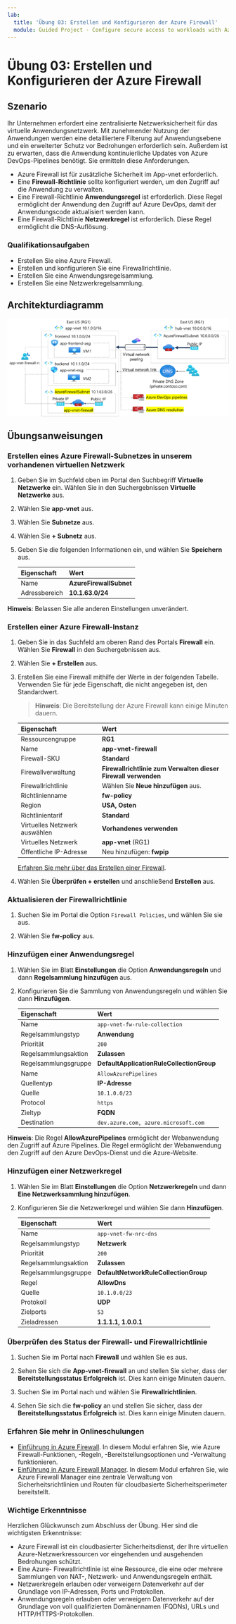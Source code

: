 ```yaml
---
lab:
  title: 'Übung 03: Erstellen und Konfigurieren der Azure Firewall'
  module: Guided Project - Configure secure access to workloads with Azure virtual networking services
---
```


# Übung 03: Erstellen und Konfigurieren der Azure Firewall

## Szenario

Ihr Unternehmen erfordert eine zentralisierte Netzwerksicherheit für das virtuelle Anwendungsnetzwerk. Mit zunehmender Nutzung der Anwendungen werden eine detailliertere Filterung auf Anwendungsebene und ein erweiterter Schutz vor Bedrohungen erforderlich sein. Außerdem ist zu erwarten, dass die Anwendung kontinuierliche Updates von Azure DevOps-Pipelines benötigt. Sie ermitteln diese Anforderungen.
+ Azure Firewall ist für zusätzliche Sicherheit im App-vnet erforderlich. 
+ Eine **Firewall-Richtlinie** sollte konfiguriert werden, um den Zugriff auf die Anwendung zu verwalten. 
+ Eine Firewall-Richtlinie **Anwendungsregel** ist erforderlich. Diese Regel ermöglicht der Anwendung den Zugriff auf Azure DevOps, damit der Anwendungscode aktualisiert werden kann. 
+ Eine Firewall-Richtlinie **Netzwerkregel** ist erforderlich. Diese Regel ermöglicht die DNS-Auflösung. 

### Qualifikationsaufgaben

+ Erstellen Sie eine Azure Firewall.
+ Erstellen und konfigurieren Sie eine Firewallrichtlinie.
+ Erstellen Sie eine Anwendungsregelsammlung.
+ Erstellen Sie eine Netzwerkregelsammlung.

## Architekturdiagramm

![Diagramm, das ein virtuelles Netzwerk mit einer Firewall und einer Routingtabelle zeigt](../Media/task-3.png)


  
## Übungsanweisungen

### Erstellen eines Azure Firewall-Subnetzes in unserem vorhandenen virtuellen Netzwerk

1. Geben Sie im Suchfeld oben im Portal den Suchbegriff **Virtuelle Netzwerke** ein. Wählen Sie in den Suchergebnissen **Virtuelle Netzwerke** aus.

1. Wählen Sie **app-vnet** aus.

1. Wählen Sie **Subnetze** aus.

1. Wählen Sie **+ Subnetz** aus.

1. Geben Sie die folgenden Informationen ein, und wählen Sie **Speichern** aus.

    | Eigenschaft      | Wert                   |
    | :------------ | :---------------------- |
    | Name          | **AzureFirewallSubnet** |
    | Adressbereich | **10.1.63.0/24**        |

**Hinweis**: Belassen Sie alle anderen Einstellungen unverändert.

### Erstellen einer Azure Firewall-Instanz

1. Geben Sie in das Suchfeld am oberen Rand des Portals **Firewall** ein. Wählen Sie **Firewall** in den Suchergebnissen aus.

1. Wählen Sie **+ Erstellen** aus.

1. Erstellen Sie eine Firewall mithilfe der Werte in der folgenden Tabelle. Verwenden Sie für jede Eigenschaft, die nicht angegeben ist, den Standardwert.
    >**Hinweis**: Die Bereitstellung der Azure Firewall kann einige Minuten dauern.

    | Eigenschaft                 | Wert                                             |
    | :----------------------- | :------------------------------------------------ |
    | Ressourcengruppe           | **RG1**                                           |
    | Name                     | **app-vnet-firewall**                             |
    | Firewall-SKU             | **Standard**                                      |
    | Firewallverwaltung      | **Firewallrichtlinie zum Verwalten dieser Firewall verwenden** |
    | Firewallrichtlinie          | Wählen Sie **Neue hinzufügen** aus.                                |
    | Richtlinienname              | **fw-policy**                                     |
    | Region                   | **USA, Osten**                                       |
    | Richtlinientarif              | **Standard**                                      |
    | Virtuelles Netzwerk auswählen | **Vorhandenes verwenden**                                  |
    | Virtuelles Netzwerk          | **app-vnet** (RG1)                                |
    | Öffentliche IP-Adresse        | Neu hinzufügen: **fwpip**                                |

    [Erfahren Sie mehr über das Erstellen einer Firewall](https://docs.microsoft.com/azure/firewall/tutorial-firewall-deploy-portal).

1. Wählen Sie **Überprüfen + erstellen** und anschließend **Erstellen** aus.

### Aktualisieren der Firewallrichtlinie

1. Suchen Sie im Portal die Option `Firewall Policies`, und wählen Sie sie aus. 

1. Wählen Sie **fw-policy** aus.

### Hinzufügen einer Anwendungsregel

1. Wählen Sie im Blatt **Einstellungen** die Option **Anwendungsregeln** und dann **Regelsammlung hinzufügen** aus.

1. Konfigurieren Sie die Sammlung von Anwendungsregeln und wählen Sie dann **Hinzufügen**. 

    | Eigenschaft               | Wert                                     |
    | :--------------------- | :---------------------------------------- |
    | Name                   | `app-vnet-fw-rule-collection`         |
    | Regelsammlungstyp   | **Anwendung**                           |
    | Priorität               | `200`                                   |
    | Regelsammlungsaktion | **Zulassen**                                 |
    | Regelsammlungsgruppe  | **DefaultApplicationRuleCollectionGroup** |
    | Name             | `AllowAzurePipelines`                |
    | Quellentyp      | **IP-Adresse**                         |
    | Quelle           | `10.1.0.0/23`                       |
    | Protocol         | `https`                             |
    | Zieltyp | **FQDN**                                  |
    | Destination      | `dev.azure.com, azure.microsoft.com` |

**Hinweis**: Die Regel **AllowAzurePipelines** ermöglicht der Webanwendung den Zugriff auf Azure Pipelines. Die Regel ermöglicht der Webanwendung den Zugriff auf den Azure DevOps-Dienst und die Azure-Website.

### Hinzufügen einer Netzwerkregel

1. Wählen Sie im Blatt **Einstellungen** die Option **Netzwerkregeln** und dann **Eine Netzwerksammlung hinzufügen**.

1. Konfigurieren Sie die Netzwerkregel und wählen Sie dann **Hinzufügen**.  

    | Eigenschaft               | Wert                                 |
    | :--------------------- | :------------------------------------ |
    | Name                   | `app-vnet-fw-nrc-dns`               |
    | Regelsammlungstyp   | **Netzwerk**                           |
    | Priorität               | `200`                        |
    | Regelsammlungsaktion | **Zulassen**                             |
    | Regelsammlungsgruppe  | **DefaultNetworkRuleCollectionGroup** |
    | Regel                  | **AllowDns**         |
    | Quelle                | `10.1.0.0/23`      |
    | Protokoll              | **UDP**              |
    | Zielports     | `53`               |
    | Zieladressen | **1.1.1.1, 1.0.0.1** |

### Überprüfen des Status der Firewall- und Firewallrichtlinie

1. Suchen Sie im Portal nach **Firewall** und wählen Sie es aus. 

1. Sehen Sie sich die **App-vnet-firewall** an und stellen Sie sicher, dass der **Bereitstellungsstatus** **Erfolgreich** ist. Dies kann einige Minuten dauern. 

1. Suchen Sie im Portal nach und wählen Sie **Firewallrichtlinien**.

1. Sehen Sie sich die **fw-policy** an und stellen Sie sicher, dass der **Bereitstellungsstatus** **Erfolgreich** ist. Dies kann einige Minuten dauern.

### Erfahren Sie mehr in Onlineschulungen

+ [Einführung in Azure Firewall](https://learn.microsoft.com/training/modules/introduction-azure-firewall/). In diesem Modul erfahren Sie, wie Azure Firewall-Funktionen, -Regeln, -Bereitstellungsoptionen und -Verwaltung funktionieren.
+ [Einführung in Azure Firewall Manager](https://learn.microsoft.com/training/modules/intro-to-azure-firewall-manager/). In diesem Modul erfahren Sie, wie Azure Firewall Manager eine zentrale Verwaltung von Sicherheitsrichtlinien und Routen für cloudbasierte Sicherheitsperimeter bereitstellt.

### Wichtige Erkenntnisse

Herzlichen Glückwunsch zum Abschluss der Übung. Hier sind die wichtigsten Erkenntnisse:

+ Azure Firewall ist ein cloudbasierter Sicherheitsdienst, der Ihre virtuellen Azure-Netzwerkressourcen vor eingehenden und ausgehenden Bedrohungen schützt.
+ Eine Azure- Firewallrichtlinie ist eine Ressource, die eine oder mehrere Sammlungen von NAT-, Netzwerk- und Anwendungsregeln enthält.
+ Netzwerkregeln erlauben oder verweigern Datenverkehr auf der Grundlage von IP-Adressen, Ports und Protokollen.
+ Anwendungsregeln erlauben oder verweigern Datenverkehr auf der Grundlage von voll qualifizierten Domänennamen (FQDNs), URLs und HTTP/HTTPS-Protokollen.
